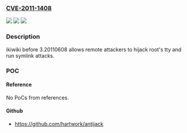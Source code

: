 ### [CVE-2011-1408](https://cve.mitre.org/cgi-bin/cvename.cgi?name=CVE-2011-1408)
![](https://img.shields.io/static/v1?label=Product&message=n%2Fa&color=blue)
![](https://img.shields.io/static/v1?label=Version&message=n%2Fa&color=blue)
![](https://img.shields.io/static/v1?label=Vulnerability&message=n%2Fa&color=brighgreen)

### Description

ikiwiki before 3.20110608 allows remote attackers to hijack root's tty and run symlink attacks.

### POC

#### Reference
No PoCs from references.

#### Github
- https://github.com/hartwork/antijack

